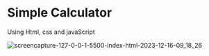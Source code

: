 # Simple Calculator
Using Html, css and javaScript

![screencapture-127-0-0-1-5500-index-html-2023-12-16-09_18_26](https://github.com/anjanadave/Simple-Calculator/assets/138798176/d8495836-980e-4a1f-9087-105671d5667e)
